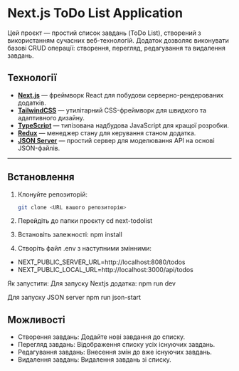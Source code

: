# Next.js ToDo List Application

Цей проєкт — простий список завдань (ToDo List), створений з використанням сучасних веб-технологій. Додаток дозволяє виконувати базові CRUD операції: створення, перегляд, редагування та видалення завдань.

## Технології

- **[Next.js](https://nextjs.org/)** — фреймворк React для побудови серверно-рендерованих додатків.
- **[TailwindCSS](https://tailwindcss.com/)** — утилітарний CSS-фреймворк для швидкого та адаптивного дизайну.
- **[TypeScript](https://www.typescriptlang.org/)** — типізована надбудова JavaScript для кращої розробки.
- **[Redux](https://redux.js.org/)** — менеджер стану для керування станом додатка.
- **[JSON Server](https://github.com/typicode/json-server)** — простий сервер для моделювання API на основі JSON-файлів.

---

## Встановлення

1. Клонуйте репозиторій:
   ```bash
   git clone <URL вашого репозиторію>

2. Перейдіть до папки проєкту
  cd next-todolist

3. Встановіть залежності:
    npm install
4. Створіть файл .env з наступними змінними:
  - NEXT_PUBLIC_SERVER_URL=http://localhost:8080/todos
  - NEXT_PUBLIC_LOCAL_URL=http://localhost:3000/api/todos

Як запустити:
  Для запуску Nextjs додатка:
  npm run dev

  Для запуску JSON server
  npm run json-start

## Можливості
-  Створення завдань: Додайте нові завдання до списку.
-  Перегляд завдань: Відображення списку усіх існуючих завдань.
-  Редагування завдань: Внесення змін до вже існуючих завдань.
-  Видалення завдань: Видалення завдань зі списку.
